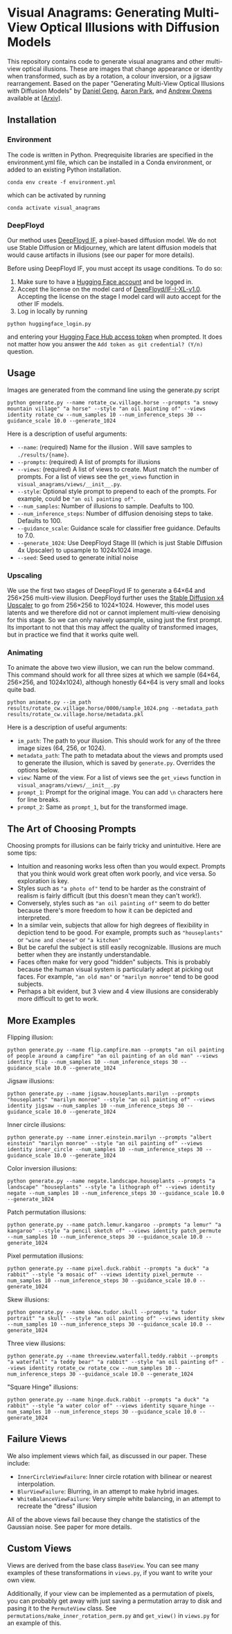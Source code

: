 # Visual Anagrams: Generating Multi-View Optical Illusions with Diffusion Models

This repository contains code to generate visual anagrams and other multi-view optical illusions. These are images that change appearance or identity when transformed, such as by a rotation, a colour inversion, or a jigsaw rearrangement. Based on the paper "Generating Multi-View Optical Illusions with Diffusion Models" by [Daniel Geng](https://dangeng.github.io/), [Aaron Park](https://inbumpark.github.io/), and [Andrew Owens](https://andrewowens.com/) available at [[Arxiv](https://arxiv.org/abs/2311.17919)].

## Installation

### Environment
The code is written in Python. Preqrequisite libraries are specified in the environment.yml file, which can be installed in a Conda environment, or added to an existing Python installation.
```
conda env create -f environment.yml
```
which can be activated by running 
```
conda activate visual_anagrams
```

### DeepFloyd

Our method uses [DeepFloyd IF](https://huggingface.co/docs/diffusers/api/pipelines/deepfloyd_if), a pixel-based diffusion model. We do not use Stable Diffusion or Midjourney, which are latent diffusion models that would cause artifacts in illusions (see our paper for more details).

Before using DeepFloyd IF, you must accept its usage conditions. To do so:

1. Make sure to have a [Hugging Face account](https://huggingface.co/join) and be logged in.
2. Accept the license on the model card of [DeepFloyd/IF-I-XL-v1.0](https://huggingface.co/DeepFloyd/IF-I-XL-v1.0). Accepting the license on the stage I model card will auto accept for the other IF models.
3. Log in locally by running

```
python huggingface_login.py
```

and entering your [Hugging Face Hub access token](https://huggingface.co/docs/hub/security-tokens#what-are-user-access-tokens) when prompted. It does not matter how you answer the `Add token as git credential? (Y/n)` question.



## Usage
Images are generated from the command line using the generate.py script
```
python generate.py --name rotate_cw.village.horse --prompts "a snowy mountain village" "a horse" --style "an oil painting of" --views identity rotate_cw --num_samples 10 --num_inference_steps 30 --guidance_scale 10.0 --generate_1024
```

Here is a description of useful arguments:

- `--name`: (required) Name for the illusion . Will save samples to `./results/{name}`.
- `--prompts`: (required) A list of prompts for illusions
- `--views`: (required) A list of views to create. Must match the number of prompts. For a list of views see the `get_views` function in `visual_anagrams/views/__init__.py`.
- `--style`: Optional style prompt to prepend to each of the prompts. For example, could be `"an oil painting of"`.
- `--num_samples`: Number of illusions to sample. Deafults to 100.
- `--num_inference_steps`: Number of diffusion denoising steps to take. Defaults to 100.
- `--guidance_scale`: Guidance scale for classifier free guidance. Defaults to 7.0.
- `--generate_1024`: Use DeepFloyd Stage III (which is just Stable Diffusion 4x Upscaler) to upsample to 1024x1024 image.
- `--seed`: Seed used to generate initial noise

### Upscaling

We use the first two stages of DeepFloyd IF to generate a 64×64 and 256×256 multi-view illusion. DeepFloyd further uses the [Stable Diffusion x4 Upscaler](https://huggingface.co/stabilityai/stable-diffusion-x4-upscaler) to go from 256×256 to 1024×1024. However, this model uses latents and we therefore did not or cannot implement multi-view denoising for this stage. So we can only naively upsample, using just the first prompt. Its important to not that this may affect the quality of transformed images, but in practice we find that it works quite well.

### Animating

To animate the above two view illusion, we can run the below command. This command should work for all three sizes at which we sample (64×64, 256×256, and 1024x1024), although honestly 64×64 is very small and looks quite bad.

```
python animate.py --im_path results/rotate_cw.village.horse/0000/sample_1024.png --metadata_path results/rotate_cw.village.horse/metadata.pkl
```

Here is a description of useful arguments:

- `im_path`: The path to your illusion. This should work for any of the three image sizes (64, 256, or 1024).
- `metadata_path`: The path to metadata about the views and prompts used to generate the illusion, which is saved by `generate.py`. Overrides the options below.
- `view`: Name of the view. For a list of views see the `get_views` function in `visual_anagrams/views/__init__.py`
- `prompt_1`: Prompt for the original image. You can add `\n` characters here for line breaks.
- `prompt_2`: Same as `prompt_1`, but for the transformed image.

## The Art of Choosing Prompts

Choosing prompts for illusions can be fairly tricky and unintuitive. Here are some tips:

- Intuition and reasoning works less often than you would expect. Prompts that you think would work great often work poorly, and vice versa. So exploration is key.
- Styles such as `"a photo of"` tend to be harder as the constraint of realism is fairly difficult (but this doesn't mean they can't work!).
- Conversely, styles such as `"an oil painting of"` seem to do better because there's more freedom to how it can be depicted and interpreted.
- In a similar vein, subjects that allow for high degrees of flexibility in depiction tend to be good. For example, prompts such as `"houseplants"` or `"wine and cheese"` or `"a kitchen"`
- But be careful the subject is still easily recognizable. Illusions are much better when they are instantly understandable.
- Faces often make for very good "hidden" subjects. This is probably because the human visual system is particularly adept at picking out faces. For example, `"an old man"` or `"marilyn monroe"` tend to be good subjects.
- Perhaps a bit evident, but 3 view and 4 view illusions are considerably more difficult to get to work.

## More Examples

Flipping illusion:

```
python generate.py --name flip.campfire.man --prompts "an oil painting of people around a campfire" "an oil painting of an old man" --views identity flip --num_samples 10 --num_inference_steps 30 --guidance_scale 10.0 --generate_1024
```

Jigsaw illusions:

```
python generate.py --name jigsaw.houseplants.marilyn --prompts "houseplants" "marilyn monroe" --style "an oil painting of" --views identity jigsaw --num_samples 10 --num_inference_steps 30 --guidance_scale 10.0 --generate_1024
```

Inner circle illusions:

```
python generate.py --name inner.einstein.marilyn --prompts "albert einstein" "marilyn monroe" --style "an oil painting of" --views identity inner_circle --num_samples 10 --num_inference_steps 30 --guidance_scale 10.0 --generate_1024
```

Color inversion illusions:

```
python generate.py --name negate.landscape.houseplants --prompts "a landscape" "houseplants" --style "a lithograph of" --views identity negate --num_samples 10 --num_inference_steps 30 --guidance_scale 10.0 --generate_1024
```

Patch permutation illusions:

```
python generate.py --name patch.lemur.kangaroo --prompts "a lemur" "a kangaroo" --style "a pencil sketch of" --views identity patch_permute --num_samples 10 --num_inference_steps 30 --guidance_scale 10.0 --generate_1024
```

Pixel permutation illusions:

```
python generate.py --name pixel.duck.rabbit --prompts "a duck" "a rabbit" --style "a mosaic of" --views identity pixel_permute --num_samples 10 --num_inference_steps 30 --guidance_scale 10.0 --generate_1024
```

Skew illusions:

```
python generate.py --name skew.tudor.skull --prompts "a tudor portrait" "a skull" --style "an oil painting of" --views identity skew --num_samples 10 --num_inference_steps 30 --guidance_scale 10.0 --generate_1024
```

Three view illusions:

```
python generate.py --name threeview.waterfall.teddy.rabbit --prompts "a waterfall" "a teddy bear" "a rabbit" --style "an oil painting of" --views identity rotate_cw rotate_ccw --num_samples 10 --num_inference_steps 30 --guidance_scale 10.0 --generate_1024
```

"Square Hinge" illusions:

```
python generate.py --name hinge.duck.rabbit --prompts "a duck" "a rabbit" --style "a water color of" --views identity square_hinge --num_samples 10 --num_inference_steps 30 --guidance_scale 10.0 --generate_1024
```

## Failure Views

We also implement views which fail, as discussed in our paper. These include:

- `InnerCircleViewFailure`: Inner circle rotation with bilinear or nearest interpolation.
- `BlurViewFailure`: Blurring, in an attempt to make hybrid images.
- `WhiteBalanceViewFailure`: Very simple white balancing, in an attempt to recreate the "dress" illusion

All of the above views fail because they change the statistics of the Gaussian noise. See paper for more details.

## Custom Views

Views are derived from the base class `BaseView`. You can see many examples of these transformations in `views.py`, if you want to write your own view.

Additionally, if your view can be implemented as a permutation of pixels, you can probably get away with just saving a permutation array to disk and pasing it to the `PermuteView` class. See `permutations/make_inner_rotation_perm.py` and `get_view()` in `views.py` for an example of this.
